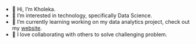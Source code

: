 - 👋 Hi, I’m Kholeka.
- 👀 I’m interested in technology, specifically Data Science.
-  🌱 I’m currently learning working on my data analytics project, check out my [website](https://kholeka98.github.io/Kholeka_Sibiya_Portfolio.github.io/).
- 💞️ I  love collaborating with others to solve challenging problem.




<!---
Kholeka98/Kholeka98 is a ✨ special ✨ repository because its `README.md` (this file) appears on your GitHub profile.
You can click the Preview link to take a look at your changes.
--->

